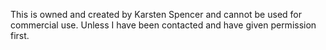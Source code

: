 This is owned and created by Karsten Spencer and cannot be used for commercial use.
Unless I have been contacted and have given permission first.
